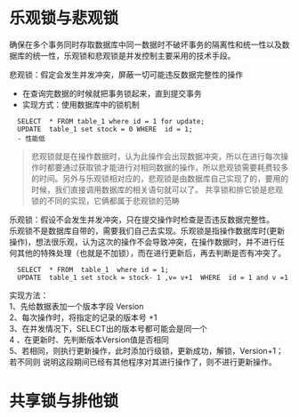 # 乐观锁与悲观锁 
确保在多个事务同时存取数据库中同一数据时不破坏事务的隔离性和统一性以及数据库的统一性，乐观锁和悲观锁是并发控制主要采用的技术手段。

悲观锁：假定会发生并发冲突，屏蔽一切可能违反数据完整性的操作
- 在查询完数据的时候就把事务锁起来，直到提交事务
- 实现方式：使用数据库中的锁机制
```mysql
  SELECT  * FROM table_1 where id = 1 for update;
  UPDATE  table_1 set stock = 0 WHERE  id = 1;
  - 性能低
```
> 悲观锁就是在操作数据时，认为此操作会出现数据冲突，所以在进行每次操作时都要通过获取锁才能进行对相同数据的操作，所以悲观锁需要耗费较多的时间。另外与乐观锁相对应的，悲观锁是由数据库自己实现了的，要用的时候，我们直接调用数据库的相关语句就可以了。
共享锁和排它锁是悲观锁的不同的实现，它俩都属于悲观锁的范畴


乐观锁：假设不会发生并发冲突，只在提交操作时检查是否违反数据完整性。  
乐观锁不是数据库自带的，需要我们自己去实现。乐观锁是指操作数据库时(更新操作)，想法很乐观，认为这次的操作不会导致冲突，在操作数据时，并不进行任何其他的特殊处理（也就是不加锁），而在进行更新后，再去判断是否有冲突了。
  ```mysql
    SELECT  * FROM  table_1  where id = 1;
    UPDATE  table_1 set stock = stock- 1 ,v= v+1  WHERE  id = 1 and v =1
  ```
实现方法：   
    1、先给数据表加一个版本字段 Version  
    2、每次操作时，将指定的记录的版本号 +1   
    3、在并发情况下，SELECT出的版本号都可能会是同一个    
    4 、在更新时、先判断版本Version值是否相同   
    5、若相同，则执行更新操作，此时添加行级锁，更新成功，解锁，Version+1；若不同则    说明这段期间已经有其他程序对其进行操作了，则不进行更新操作。  


#  共享锁与排他锁
